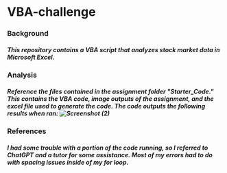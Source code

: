 # VBA-challenge
### Background
##### This repository contains a VBA script that analyzes stock market data in Microsoft Excel. 
### Analysis
##### Reference the files contained in the assignment folder "Starter_Code." This contains the VBA code, image outputs of the assignment, and the excel file used to generate the code. The code outputs the following results when ran: ![Screenshot (2)](https://github.com/thesarahcain/VBA-challenge/assets/148586543/c439c1fe-4e8c-49a8-8415-00cca1ef1ab9)
### References
##### I had some trouble with a portion of the code running, so I referred to ChatGPT and a tutor for some assistance. Most of my errors had to do with spacing issues inside of my for loop. 
